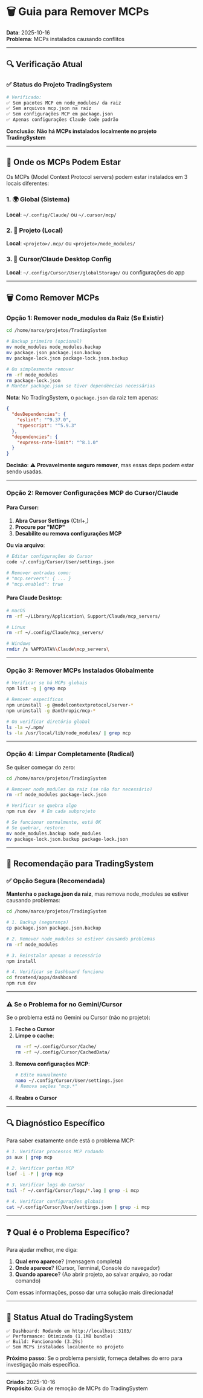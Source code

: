 # 🗑️ Guia para Remover MCPs

**Data**: 2025-10-16  
**Problema**: MCPs instalados causando conflitos

---

## 🔍 Verificação Atual

### ✅ Status do Projeto TradingSystem

```bash
# Verificado:
✅ Sem pacotes MCP em node_modules/ da raiz
✅ Sem arquivos mcp.json na raiz
✅ Sem configurações MCP em package.json
✅ Apenas configurações Claude Code padrão
```

**Conclusão**: **Não há MCPs instalados localmente no projeto TradingSystem**

---

## 📍 Onde os MCPs Podem Estar

Os MCPs (Model Context Protocol servers) podem estar instalados em 3 locais diferentes:

### 1. 🌍 Global (Sistema)
**Local**: `~/.config/Claude/` ou `~/.cursor/mcp/`

### 2. 📁 Projeto (Local)
**Local**: `<projeto>/.mcp/` ou `<projeto>/node_modules/`

### 3. 🔧 Cursor/Claude Desktop Config
**Local**: `~/.config/Cursor/User/globalStorage/` ou configurações do app

---

## 🗑️ Como Remover MCPs

### Opção 1: Remover node_modules da Raiz (Se Existir)

```bash
cd /home/marce/projetos/TradingSystem

# Backup primeiro (opcional)
mv node_modules node_modules.backup
mv package.json package.json.backup
mv package-lock.json package-lock.json.backup

# Ou simplesmente remover
rm -rf node_modules
rm package-lock.json
# Manter package.json se tiver dependências necessárias
```

**Nota**: No TradingSystem, o `package.json` da raiz tem apenas:
```json
{
  "devDependencies": {
    "eslint": "^9.37.0",
    "typescript": "^5.9.3"
  },
  "dependencies": {
    "express-rate-limit": "^8.1.0"
  }
}
```

**Decisão**: ⚠️ **Provavelmente seguro remover**, mas essas deps podem estar sendo usadas.

---

### Opção 2: Remover Configurações MCP do Cursor/Claude

#### Para Cursor:

1. **Abra Cursor Settings** (Ctrl+,)
2. **Procure por "MCP"**
3. **Desabilite ou remova configurações MCP**

**Ou via arquivo**:
```bash
# Editar configurações do Cursor
code ~/.config/Cursor/User/settings.json

# Remover entradas como:
# "mcp.servers": { ... }
# "mcp.enabled": true
```

#### Para Claude Desktop:

```bash
# macOS
rm -rf ~/Library/Application\ Support/Claude/mcp_servers/

# Linux
rm -rf ~/.config/Claude/mcp_servers/

# Windows
rmdir /s %APPDATA%\Claude\mcp_servers\
```

---

### Opção 3: Remover MCPs Instalados Globalmente

```bash
# Verificar se há MCPs globais
npm list -g | grep mcp

# Remover específicos
npm uninstall -g @modelcontextprotocol/server-*
npm uninstall -g @anthropic/mcp-*

# Ou verificar diretório global
ls -la ~/.npm/
ls -la /usr/local/lib/node_modules/ | grep mcp
```

---

### Opção 4: Limpar Completamente (Radical)

Se quiser começar do zero:

```bash
cd /home/marce/projetos/TradingSystem

# Remover node_modules da raiz (se não for necessário)
rm -rf node_modules package-lock.json

# Verificar se quebra algo
npm run dev  # Em cada subprojeto

# Se funcionar normalmente, está OK
# Se quebrar, restore:
mv node_modules.backup node_modules
mv package-lock.json.backup package-lock.json
```

---

## 🎯 Recomendação para TradingSystem

### ✅ Opção Segura (Recomendada)

**Mantenha o package.json da raiz**, mas remova node_modules se estiver causando problemas:

```bash
cd /home/marce/projetos/TradingSystem

# 1. Backup (segurança)
cp package.json package.json.backup

# 2. Remover node_modules se estiver causando problemas
rm -rf node_modules

# 3. Reinstalar apenas o necessário
npm install

# 4. Verificar se Dashboard funciona
cd frontend/apps/dashboard
npm run dev
```

---

### ⚠️ Se o Problema for no Gemini/Cursor

Se o problema está no Gemini ou Cursor (não no projeto):

1. **Feche o Cursor**
2. **Limpe o cache**:
   ```bash
   rm -rf ~/.config/Cursor/Cache/
   rm -rf ~/.config/Cursor/CachedData/
   ```
3. **Remova configurações MCP**:
   ```bash
   # Edite manualmente
   nano ~/.config/Cursor/User/settings.json
   # Remova seções "mcp.*"
   ```
4. **Reabra o Cursor**

---

## 🔍 Diagnóstico Específico

Para saber exatamente onde está o problema MCP:

```bash
# 1. Verificar processos MCP rodando
ps aux | grep mcp

# 2. Verificar portas MCP
lsof -i -P | grep mcp

# 3. Verificar logs do Cursor
tail -f ~/.config/Cursor/logs/*.log | grep -i mcp

# 4. Verificar configurações globais
cat ~/.config/Cursor/User/settings.json | grep -i mcp
```

---

## ❓ Qual é o Problema Específico?

Para ajudar melhor, me diga:

1. **Qual erro aparece**? (mensagem completa)
2. **Onde aparece**? (Cursor, Terminal, Console do navegador)
3. **Quando aparece**? (Ao abrir projeto, ao salvar arquivo, ao rodar comando)

Com essas informações, posso dar uma solução mais direcionada!

---

## 🚀 Status Atual do TradingSystem

```
✅ Dashboard: Rodando em http://localhost:3103/
✅ Performance: Otimizado (1.1MB bundle)
✅ Build: Funcionando (3.29s)
✅ Sem MCPs instalados localmente no projeto
```

**Próximo passo**: Se o problema persistir, forneça detalhes do erro para investigação mais específica.

---

**Criado**: 2025-10-16  
**Propósito**: Guia de remoção de MCPs do TradingSystem













